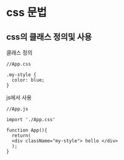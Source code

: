 # css 문법

## css의 클래스 정의및 사용
    
클래스 정의

    //App.css
    
    .my-style {
      color: blue;
    }
js에서 사용

    //App.js
    
    import './App.css'
    
    function App(){
      return(
      <div className="my-style"> hello </div>
      );
    }
